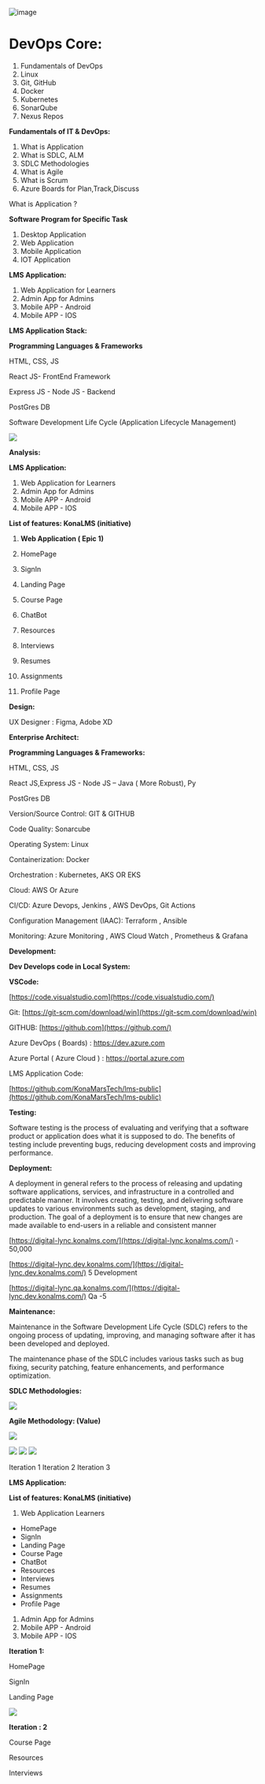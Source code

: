 ![image](https://user-images.githubusercontent.com/130965749/236134796-b0619096-307d-4256-855c-d3864e41a171.png)

# **DevOps Core:**

1. Fundamentals of DevOps
2. Linux
3. Git, GitHub
4. Docker
5. Kubernetes
6. SonarQube
7. Nexus Repos

**Fundamentals of IT & DevOps:**

1. What is Application
2. What is SDLC, ALM
3. SDLC Methodologies
4. What is Agile
5. What is Scrum
6. Azure Boards for Plan,Track,Discuss

What is Application ?

**Software Program for Specific Task**

1. Desktop Application
2. Web Application
3. Mobile Application
4. IOT Application

**LMS Application:**

1. Web Application for Learners
2. Admin App for Admins
3. Mobile APP - Android
4. Mobile APP - IOS

**LMS Application Stack:**

**Programming Languages & Frameworks**

HTML, CSS, JS

React JS- FrontEnd Framework

Express JS - Node JS - Backend

PostGres DB

Software Development Life Cycle (Application Lifecycle Management)

![](RackMultipart20230503-1-b9919z_html_bd153a9268111922.png)

**Analysis:**

**LMS Application:**

1. Web Application for Learners
2. Admin App for Admins
3. Mobile APP - Android
4. Mobile APP - IOS

**List of features: KonaLMS (initiative)**

1. **Web Application ( Epic 1)**

  1. HomePage
  2. SignIn
  3. Landing Page
  4. Course Page
  5. ChatBot
  6. Resources
  7. Interviews
  8. Resumes
  9. Assignments
  10. Profile Page

**Design:**

UX Designer : Figma, Adobe XD

**Enterprise Architect:**

**Programming Languages & Frameworks:**

HTML, CSS, JS

React JS,Express JS - Node JS – Java ( More Robust), Py

PostGres DB

Version/Source Control: GIT & GITHUB

Code Quality: Sonarcube

Operating System: Linux

Containerization: Docker

Orchestration : Kubernetes, AKS OR EKS

Cloud: AWS Or Azure

CI/CD: Azure Devops, Jenkins , AWS DevOps, Git Actions

Configuration Management (IAAC): Terraform , Ansible

Monitoring: Azure Monitoring , AWS Cloud Watch , Prometheus & Grafana

**Development:**

**Dev Develops code in Local System:**

**VSCode:**

[https://code.visualstudio.com](https://code.visualstudio.com/)

Git: [https://git-scm.com/download/win](https://git-scm.com/download/win)

GITHUB: [https://github.com](https://github.com/)

Azure DevOps ( Boards) : https://dev.azure.com

Azure Portal ( Azure Cloud ) : https://portal.azure.com

LMS Application Code:

[https://github.com/KonaMarsTech/lms-public](https://github.com/KonaMarsTech/lms-public)

**Testing:**

Software testing is the process of evaluating and verifying that a software product or application does what it is supposed to do. The benefits of testing include preventing bugs, reducing development costs and improving performance.

**Deployment:**

A deployment in general refers to the process of releasing and updating software applications, services, and infrastructure in a controlled and predictable manner. It involves creating, testing, and delivering software updates to various environments such as development, staging, and production. The goal of a deployment is to ensure that new changes are made available to end-users in a reliable and consistent manner

[https://digital-lync.konalms.com/](https://digital-lync.konalms.com/) - 50,000

[https://digital-lync.dev.konalms.com/](https://digital-lync.dev.konalms.com/) 5 Development

[https://digital-lync.qa.konalms.com/](https://digital-lync.dev.konalms.com/) Qa -5

**Maintenance:**

Maintenance in the Software Development Life Cycle (SDLC) refers to the ongoing process of updating, improving, and managing software after it has been developed and deployed.

The maintenance phase of the SDLC includes various tasks such as bug fixing, security patching, feature enhancements, and performance optimization.

**SDLC Methodologies:**

![](RackMultipart20230503-1-b9919z_html_489407bc50d71344.png)

**Agile Methodology: (Value)**

![](RackMultipart20230503-1-b9919z_html_3b3dcb562af44c2c.png)

![](RackMultipart20230503-1-b9919z_html_3b3dcb562af44c2c.png) ![](RackMultipart20230503-1-b9919z_html_3b3dcb562af44c2c.png) ![](RackMultipart20230503-1-b9919z_html_3b3dcb562af44c2c.png)

Iteration 1 Iteration 2 Iteration 3

**LMS Application:**

**List of features: KonaLMS (initiative)**

1. Web Application Learners

- HomePage
- SignIn
- Landing Page
- Course Page
- ChatBot
- Resources
- Interviews
- Resumes
- Assignments
- Profile Page

1. Admin App for Admins
2. Mobile APP - Android
3. Mobile APP - IOS

**Iteration 1:**

HomePage

SignIn

Landing Page

![](RackMultipart20230503-1-b9919z_html_3b3dcb562af44c2c.png)

**Iteration : 2**

Course Page

Resources

Interviews
